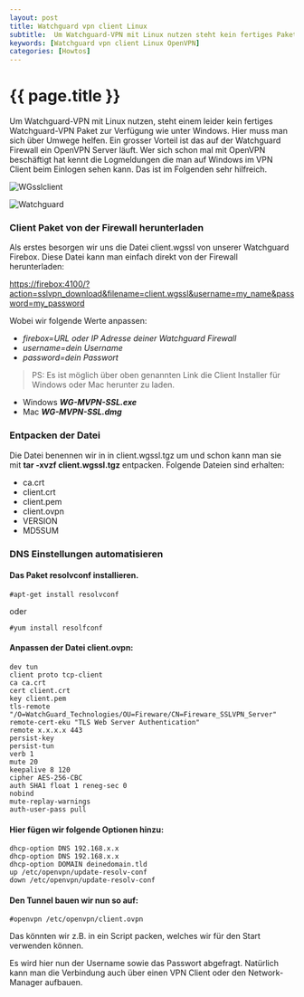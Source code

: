 ```yaml
---
layout: post
title: Watchguard vpn client Linux
subtitle:  Um Watchguard-VPN mit Linux nutzen steht kein fertiges Paket wier unter Windows zur Verfügung. Da aber auf der Watchguard ein OpenVPN Server läuft können ...
keywords: [Watchguard vpn client Linux OpenVPN]
categories: [Howtos]
---
```

# {{ page.title }}

Um Watchguard-VPN mit Linux nutzen, steht einem leider kein fertiges Watchguard-VPN Paket zur Verfügung wie unter Windows. Hier muss man sich über Umwege helfen. Ein grosser Vorteil ist das auf der Watchguard Firewall ein OpenVPN Server läuft. Wer sich schon mal mit OpenVPN beschäftigt hat kennt die Logmeldungen die man auf Windows im VPN Client beim Einlogen sehen kann. Das ist im Folgenden sehr hilfreich.

![WGsslclient](../../img/WGsslclient-300x218.webp)

![Watchguard](../../img/Watchguard.webp)

### Client Paket von der Firewall herunterladen

Als erstes besorgen wir uns die Datei client.wgssl von unserer Watchguard Firebox. Diese Datei kann man einfach direkt von der Firewall herunterladen:

[https://firebox:4100/?action=sslvpn_download&filename=client.wgssl&username=my_name&password=my_password](https://firebox:4100/?action=sslvpn_download&filename=client.wgssl&username=my_name&password=my_password)

Wobei wir folgende Werte anpassen:

*   _firebox=URL oder IP Adresse deiner Watchguard Firewall_
*   _username=dein Username_
*   _password=dein Passwort_

> PS: Es ist möglich über oben genannten Link die Client Installer für Windows oder Mac herunter zu laden.

*   Windows **_WG-MVPN-SSL.exe_**
*   Mac **_WG-MVPN-SSL.dmg_**

### Entpacken der Datei

Die Datei benennen wir in in client.wgssl.tgz um und schon kann man sie mit **tar -xvzf client.wgssl.tgz** entpacken. Folgende Dateien sind erhalten:

*   ca.crt
*   client.crt
*   client.pem
*   client.ovpn
*   VERSION
*   MD5SUM

### DNS Einstellungen automatisieren

#### Das Paket resolvconf installieren.

```
#apt-get install resolvconf
```

oder

```
#yum install resolfconf
```

#### Anpassen der Datei client.ovpn:

```
dev tun
client proto tcp-client
ca ca.crt
cert client.crt
key client.pem
tls-remote "/O=WatchGuard_Technologies/OU=Fireware/CN=Fireware_SSLVPN_Server"
remote-cert-eku "TLS Web Server Authentication"
remote x.x.x.x 443
persist-key
persist-tun
verb 1
mute 20
keepalive 8 120
cipher AES-256-CBC
auth SHA1 float 1 reneg-sec 0
nobind
mute-replay-warnings
auth-user-pass pull
```

#### Hier fügen wir folgende Optionen hinzu:

```
dhcp-option DNS 192.168.x.x
dhcp-option DNS 192.168.x.x
dhcp-option DOMAIN deinedomain.tld
up /etc/openvpn/update-resolv-conf
down /etc/openvpn/update-resolv-conf
```

#### Den Tunnel bauen wir nun so auf:

```
#openvpn /etc/openvpn/client.ovpn
```
Das könnten wir z.B. in ein Script packen, welches wir für den Start verwenden können.

Es wird hier nun der Username sowie das Passwort abgefragt. Natürlich kann man die Verbindung auch über einen VPN Client oder den Network-Manager aufbauen.
